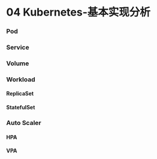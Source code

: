 # 04 Kubernetes-基本实现分析

### Pod

### Service

### Volume

### Workload

#### ReplicaSet

#### StatefulSet

### Auto Scaler

#### HPA

#### VPA